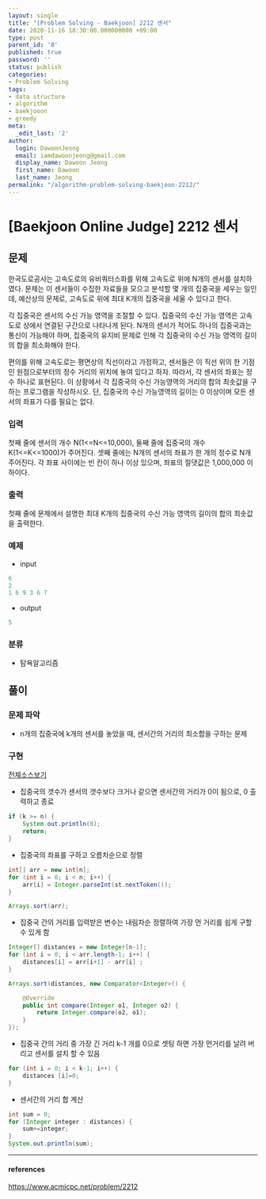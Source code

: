 ```yaml
---
layout: single
title: "[Problem Solving - Baekjoon] 2212 센서"
date: 2020-11-16 18:30:00.000000000 +09:00
type: post
parent_id: '0'
published: true
password: ''
status: publish
categories:
- Problem Solving
tags:
- data structure
- algorithm
- baekjooon
- greedy
meta:
  _edit_last: '2'
author:
  login: DawoonJeong
  email: iamdawoonjeong@gmail.com
  display_name: Dawoon Jeong
  first_name: Dawoon
  last_name: Jeong
permalink: "/algorithm-problem-solving-baekjoon-2212/"
---
```

# [Baekjoon Online Judge] 2212 센서

## 문제
한국도로공사는 고속도로의 유비쿼터스화를 위해 고속도로 위에 N개의 센서를 설치하였다. 문제는 이 센서들이 수집한 자료들을 모으고 분석할 몇 개의 집중국을 세우는 일인데, 예산상의 문제로, 고속도로 위에 최대 K개의 집중국을 세울 수 있다고 한다.

각 집중국은 센서의 수신 가능 영역을 조절할 수 있다. 집중국의 수신 가능 영역은 고속도로 상에서 연결된 구간으로 나타나게 된다. N개의 센서가 적어도 하나의 집중국과는 통신이 가능해야 하며, 집중국의 유지비 문제로 인해 각 집중국의 수신 가능 영역의 길이의 합을 최소화해야 한다.

편의를 위해 고속도로는 평면상의 직선이라고 가정하고, 센서들은 이 직선 위의 한 기점인 원점으로부터의 정수 거리의 위치에 놓여 있다고 하자. 따라서, 각 센서의 좌표는 정수 하나로 표현된다. 이 상황에서 각 집중국의 수신 가능영역의 거리의 합의 최솟값을 구하는 프로그램을 작성하시오. 단, 집중국의 수신 가능영역의 길이는 0 이상이며 모든 센서의 좌표가 다를 필요는 없다.

### 입력
첫째 줄에 센서의 개수 N(1<=N<=10,000), 둘째 줄에 집중국의 개수 K(1<=K<=1000)가 주어진다. 셋째 줄에는 N개의 센서의 좌표가 한 개의 정수로 N개 주어진다. 각 좌표 사이에는 빈 칸이 하나 이상 있으며, 좌표의 절댓값은 1,000,000 이하이다.

### 출력
첫째 줄에 문제에서 설명한 최대 K개의 집중국의 수신 가능 영역의 길이의 합의 최솟값을 출력한다.

### 예제

- input

```java
6
2
1 6 9 3 6 7
```

- output

```java
5
```

### 분류
- 탐욕알고리즘

## 풀이

### 문제 파악
- n개의 집중국에 k개의 센서를 놓았을 때, 센서간의 거리의 최소합을 구하는 문제

### 구현

[전체소스보기](https://github.com/iamdawoonjeong/java-datastructure-algorithm/blob/master/java-algorithm-problem-solving/src/baekjoon/problem2212/Main.java)

- 집중국의 갯수가 센서의 갯수보다 크거나 같으면 센서간의 거리가 0이 됨으로, 0 출력하고 종료

```java
if (k >= n) {
    System.out.println(0);
    return;
}
```

- 집중국의 좌표를 구하고 오름차순으로 정렬

```java
int[] arr = new int[n];
for (int i = 0; i < n; i++) {
    arr[i] = Integer.parseInt(st.nextToken());
}

Arrays.sort(arr);
```

- 집중국 간의 거리를 입력받은 변수는 내림차순 정렬하여 가장 먼 거리를 쉽게 구할 수 있게 함 

```java
Integer[] distances = new Integer[n-1];
for (int i = 0; i < arr.length-1; i++) {
    distances[i] = arr[i+1] - arr[i] ;
}

Arrays.sort(distances, new Comparator<Integer>() {

    @Override
    public int compare(Integer o1, Integer o2) {
        return Integer.compare(o2, o1);
    }
});
```

-  집중국 간의 거리 중 가장 긴 거리 k-1 개를 0으로 셋팅 하면 가장 먼거리를 날려 버리고 센서를 설치 할 수 있음

```java 
for (int i = 0; i < k-1; i++) {
    distances [i]=0;
}
```

- 센서간의 거리 합 계산

```java
int sum = 0;
for (Integer integer : distances) {
    sum+=integer;
}
System.out.println(sum);
```

---
#### references
<https://www.acmicpc.net/problem/2212>